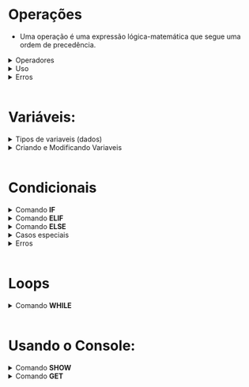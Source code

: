 # Operações 
* Uma operação é uma expressão lógica-matemática que segue uma ordem de precedência.

<details>
<summary> Operadores </summary>

* Todos os operadores abaixo estão organizados da seguinte forma: símbolo, ordem de precedência (quanto maior, mais prioridade), função e um exemplo. 

* Operadores unários: 
        
        ! : 7 : Not lógico   : !0 = 1
        - : 7 : Negação      : -1 = 1 * -1

* Operadores binários:

        | : 1 : Ou lógico    : 0 | 1 = 1
        & : 2 : And lógico   : 0 & 1 = 0
        + : 4 : Soma         : 1 + 2 = 3
        - : 4 : Subtração    : 1 - 2 = -1
        * : 5 : Multiplicação: 2 * 2 = 4
        / : 5 : Divisão      : 2 / 2 = 1
        % : 5 : Módulo       : 2 % 2 = 0
        ^ : 6 : Potência     : 5 ^ 3 = 125
        ~ : 0 : Aproximação  : 0~10.6 = 11 (a ~ b → arredonda o número a com b casas decimais)

* Comparadores:

        > : 3 : Maior          : 10 > 5 = 1 (Retorna 1 caso (a>b), 0 caso contrário.)
        < : 3 : Menor          : 10 < 5 = 0 (Retorna 1 caso (a<b), 0 caso contrário.)
        = : 3 : Igualdade      : 10 = 10 = 1 (Retorna 1 caso (a=b), 0 caso contrário.)

        Nota: Se os dois primeiros comparadores (>,<) forem usados com strings, a comparação será feita com base na quantidade de caracteres: abc > abdc será executado como 3 > 4

* Parenteses:

        Usados para "roubar" prioridade:

        2*2+2 = 6
        2*(2+2) = 8

</details>

<details>
<summary> Uso </summary>

* Operações podem envolver números, variáveis e em alguns casos, texto. Também podem ser compostos por apenas um elemento:

        12
        Pera
        1 + (VariavelA - VariavelB)
        fruta + maca

</details>

<details>
<summary>Erros</summary>

* Quando uma operação é realizada entre dois tipos diferentes sem ter suporte, um erro como o seguinte aparece:

        Erro : Operação proibida com tipos diferentes. --> "set a 35 + alpha", linha 1

* Quando uma operador é usado da forma incorreta, um erro como o seguinte aparece:

        Erro : Operador mal-usado. --> "set a -sigma", linha 1

* Quando se tenta negar um valor não inteiro, um erro como o seguinte aparece:

        Erro : Negação de não-inteiro --> "set a !10.5", linha 1

* Quando se tenta dividir por 0, um erro como o seguinte aparece:

        Erro : Divisão por zero. --> "set a 10 / 0", linha 1

* Quando se tenta obter o modulo 0, um erro como o seguinte aparece:
        
        Erro : Modulo com zero. --> "set a 10 % 0", linha 1

* Quando se tenta usar o comparador de textos com números, um erro como o seguinte aparece:

        Erro : Comparador de texto com tipo numérico --> "set a 10 $ 20", linha 1

* Quando se escreve uma operação incorreta, um erro como o seguinte aparece:

        Erro : Operação malformada --> "set a --2", linha 1

* Quando parenteses não estão balanceados, um erro como o seguinte aparece:

        Erro : Parenteses não-balanceados. --> "set a 1 > 2)", linha 1


</details>

<br>




# Variáveis:
<details>
<summary>Tipos de variaveis (dados) </summary>


* Existem três tipos principais de dados simples nessa linguagem:

        Tipo numérico (num): Qualquer número.
        Tipo string   (txt): Qualquer sequência de texto.
        Tipo nenhum   (nil): Representa uma ausência de valor.
                
* Para representar valores booleanos (verdadeiro / falso), é usado um tipo numérico. O valor 1 representa a verdade, enquanto qualquer outro é interpretado como falso.

</details>
<details>
<summary>Criando e Modificando Variaveis</summary>

* Para criar e/ou modificar o valor de uma variável, utiliza-se a seguinte estrutura:

        set NOME VALOR.

<br>

* "NOME" deve conter apenas letras (maiúsculas ou minúsculas) ou underlines.<br>
* "VALOR" é uma [OPERAÇÃO](#operações)
<details>
<summary>Erros</summary>

* Se o nome de uma variável fugir dos padrões de nomenclatura, um erro como o seguinte aparecerá:

        Erro : Caractere proibido no nome da variavel. --> "set variavel12 10", linha 1

    A omissão do nome resultará em um erro como o seguinte:

        Erro : Comando set sem nome --> "set ", linha 1

* "VALOR" deve ser uma [Operação](#operações).<br>
A omissão da operação resultará em um erro como o seguinte:

        Erro : Comando set sem operação. --> "set variavel", linha 1

</details>
</details>

<br>

# Condicionais

<details>
<summary>Comando <b> IF </b></summary>


* Esse comando segue a seguinte estrutura: 

        if OPERAÇÃO
            código condicional

* Ao ser executado, o comando avalia a [OPERAÇÃO](#operações). Se o resultado for 1, e SOMENTE 1, o bloco identado (código condicional) é executado.

</details>


<details>
<summary>Comando <b> ELIF </b></summary>

* Esse comando segue a seguinte estrutura: 

        if 10-10
            set a 0
        elif OPERAÇÃO
            código condicional

* Ao ser executado, o comando avalia a [OPERAÇÃO](#operações). Se o resultado for 1 e o resultado do comando condicional passado não for 1, o bloco identado (código condicional) é executado.
* É possível criar encadeamentos com esse comando:

        if 0
            show ok!
        elif 0
            show ok!
        elif 1
            show EXECUTADO!
        elif 1
            show ok!

        SAÍDA:

        EXECUTADO!



</details>


<details>
<summary>Comando <b> ELSE </b></summary>

* Esse comando segue a seguinte estrutura: 

        if 10-10
            set a 0
        else
            código condicional

* Caso o resultado do comando condicional passado não seja 1, o bloco de código identado (código condicional) será executado.
</details>

<details>
<summary>Casos especiais </b></summary>

* O comando [while](#loops), por também conter uma "condicional", pode entrar em um encadeamento de condicionais:

        set a 5
        while a > 0
            set a a-1
        elif a = -1
            show Agora, `a` e nulo!

        SAÍDA:

        Agora, a e negativo!

</details>

<details>
<summary>Erros </summary>

* Caso seja criado um "if" ou um "elif" sem operação, um erro como o seguinte aparecerá:

        Erro : Condicional sem argumento. --> "if ", linha 1

* Caso seja criada uma condicional sem corpo (código identado), um erro como o seguinte aparecerá:

        Erro : Condicional sem corpo --> "if 10", linha 1



</details>


<br>

# Loops
<details>
<summary> Comando <b> WHILE </b> </summary>

* Um loop, ou ciclo, é uma estrutura que repete uma porção de código.
* Para criar um loop, usa-se a seguinte estrutura:

        while OPERAÇÃO
            código

* Enquanto o valor da [OPERAÇÃO](#operações) for igual a 1, o código identado será executado.
* Após cada execução, a operação é reavaliada. Se por ventura deixar de valer 1, o ciclo é quebrado e o programa segue.

</details>



<br>

# Usando o Console:
<details>
<summary>Comando <b> SHOW </b></summary>

* Para jogar dados no console, utiliza-se a seguinte estrutura:

        show ARGUMENTOS

* "ARGUMENTOS" pode ser composto por texto e variáveis:

        set variavel 12
        show Numero: variavel

        SAÍDA:

        Numero: 12



* Para poder mostrar o nome de uma variável, envolve-se o termo com "`", chamado de indicador:

        set variavel 12
        show Valor de `variavel`: variavel

        SAÍDA:

        Valor de variavel: 12
    

<details>
<summary>Erros</summary>

* Escrever uma estrutura não-balanceada de indicadores resultará em um erro como o seguinte:

        Erro : Quantia indevida de indicadores. --> "show `a", linha 2

* A omissão de argumentos resultará em um erro como o seguinte:

        Erro : Comando show sem argumentos. --> "show", linha 1
</details>


</details>


<details>
<summary>Comando <b> GET </b></summary>

* Para jogar dados no console, utiliza-se a seguinte estrutura:

        get VARIAVEL ARGUMENTOS

* VARIAVEL deve ser o nome de uma variavel já declarada
* ARGUMENTOS é um trecho opicional, um texto que aparece no console quando o comando é executado.

<details>
<summary>Erros</summary>

* Tentar usar o comando get com uma variavel não declarada resulta em um erro como o seguinte:

        Erro : Comando get em variavel não declarada. --> "get var", linha 1

* Tentar usar o comando get sem nomear uma variavel resulta em um erro como o seguinte:

        Erro : Comando get sem variavel. --> "get", linha 1

* Não separar a variavel do argumento resulta em um erro como o seguinte:

        Erro : Comando get com argumentos misturados. --> "get var-->", linha 2

</details>


</details>